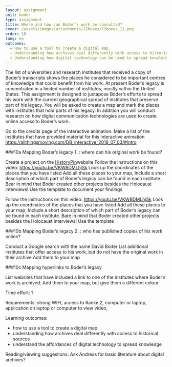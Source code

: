 ```yaml
---
layout: assignment
unit: boder
type: assignment
title: Where and how can Boder’s work be consulted?
cover: /assets/images/attachments/12boxes/12boxes_11.png
order: 10
lang: en
outcomes: 
  -	How to use a tool to create a digital map.
  -	Understanding how archives deal differently with access to historical sources.
  -	Understanding how digital technology can be used to spread knowledge. 
---
```

The list of universities and research institutes that received a copy of Boder’s transcripts shows the places he considered to be important centres of knowledge that could benefit from his work. At present Boder’s legacy is concentrated in a limited number of institutes, mostly within the United States. 
This assignment is designed to juxtapose Boder’s efforts to spread his work with the current geographical spread of institutes that preserve part of his legacy.
You will be asked to create a map and mark the places with institutes that hold parts of his legacy. In addition you will conduct research on how digital communication technologies are used to create online access to Boder’s work.

<!-- more -->

<!-- briefing-student -->

Go to the credits page of the interactive animation. 
Make a list of the institutes that have provided material for this interactive animation  
https://allthingsmoving.com/DB_interactive_2018_07_03/#Intro

<!--section --> 
###10a Mapping Boder’s legacy 1. : where can his original work be found?

Create a project on the [HistoryPin](https://www.historypin.org/en/)website 
Follow the instructions on this video: https://youtu.be/VKWBDMLhjSk 
Look up the coordinates of the places that you have listed
Add all these places to your map, 
Include a short description of which part of Boder’s legacy can be found in each institute. Bear in mind that Boder created other projects besides the Holocaust interviews!
Use the template to document your findings 

 
Follow the instructions on this video: https://youtu.be/VKWBDMLhjSk 
Look up the coordinates of the places that you have listed
Add all these places to your map, 
Include a short description of which part of Boder’s legacy can be found in each institute. Bare in mind that Boder created other projects besides the Holocaust interviews!
Use the template 

<!--section --> 
###10b  Mapping Boder’s legacy 2. : who has published copies of his work online?    

Conduct a Google search with the name David Boder
List additional institutes that offer access to his work, but do not have the original work in their archive
Add them to your map

<!--section --> 
###10c  Mapping hyperlinks to Boder’s legacy

List websites that have included a link to one of the institutes where Boder’s work is archived. 
Add them to your map, but give them a different colour 

<!-- briefing-teacher -->

Time effort: ?

Requirements:  strong WIFI, access to Ranke.2, computer or laptop,
application on laptop or computer to view video, 

Learning outcomes: 
- how to use a tool to create a digital map
- understanding how archives deal differently with access  to historical sources
- understand the affordances of digital technology to spread knowledge 


Reading/viewing  suggestions:
Ask Andreas for basic literature about digital archives?




